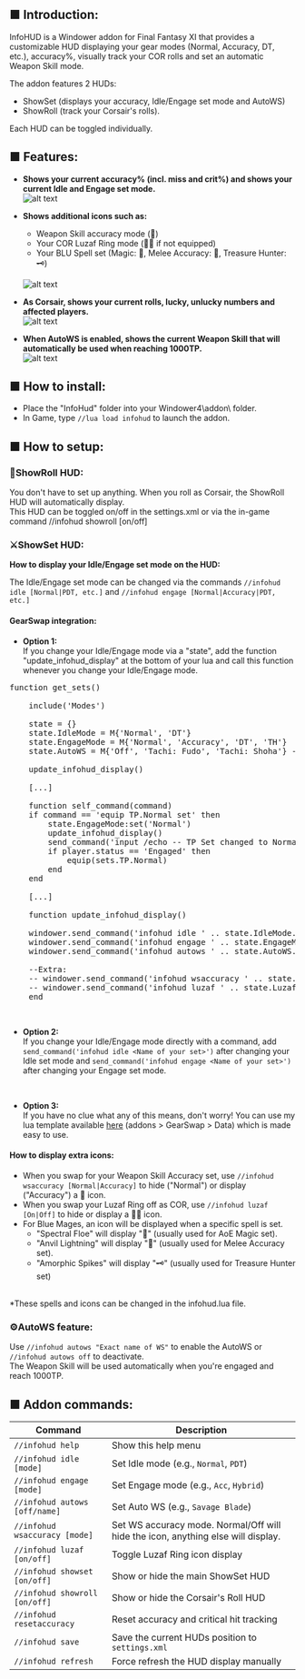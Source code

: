 ## ■ Introduction:

InfoHUD is a Windower addon for Final Fantasy XI that provides a customizable HUD displaying your gear modes (Normal, Accuracy, DT, etc.), accuracy%, visually track your COR rolls and set an automatic Weapon Skill mode.

The addon features 2 HUDs:
- ShowSet (displays your accuracy, Idle/Engage set mode and AutoWS)
- ShowRoll (track your Corsair's rolls).

Each HUD can be toggled individually.

## ■ Features:

- **Shows your current accuracy% (incl. miss and crit%) and shows your current Idle and Engage set mode.**
<br>![alt text](https://i.imgur.com/E2fxKq4.png)

- **Shows additional icons such as:**
    <ul>
    <li>Weapon Skill accuracy mode (🧿)</li>
    <li>Your COR Luzaf Ring mode (💍❌ if not equipped)</li>
    <li>Your BLU Spell set (Magic: 🔮, Melee Accuracy: 🧿, Treasure Hunter: 🗝️)</li>
    </ul>
    
  ![alt text](https://i.imgur.com/mymwaGZ.png)


- **As Corsair, shows your current rolls, lucky, unlucky numbers and affected players.**
  <br>![alt text](https://i.imgur.com/2AnAv1T.png)

- **When AutoWS is enabled, shows the current Weapon Skill that will automatically be used when reaching 1000TP.**
  <br>![alt text](https://i.imgur.com/2PkYMRD.png)

## ■ How to install:

- Place the "InfoHud" folder into your Windower4\addon\ folder.
- In Game, type `//lua load infohud` to launch the addon.

## ■ How to setup:

### **🎲ShowRoll HUD:**

You don't have to set up anything. When you roll as Corsair, the ShowRoll HUD will automatically display.
<br>This HUD can be toggled on/off in the settings.xml or via the in-game command //infohud showroll [on/off]

### **⚔️ShowSet HUD:**

**How to display your Idle/Engage set mode on the HUD:**

The Idle/Engage set mode can be changed via the commands `//infohud idle [Normal|PDT, etc.]` and `//infohud engage [Normal|Accuracy|PDT, etc.]`


#### **GearSwap integration:**

- **Option 1:**
  <br>If you change your Idle/Engage mode via a "state", add the function "update_infohud_display" at the bottom of your lua and call this function whenever you change your Idle/Engage mode.

<pre>function get_sets()
    
    include('Modes')

    state = {}
    state.IdleMode = M{'Normal', 'DT'}
    state.EngageMode = M{'Normal', 'Accuracy', 'DT', 'TH'}
    state.AutoWS = M{'Off', 'Tachi: Fudo', 'Tachi: Shoha'} -- Change the Weapon Skills you want to spam automatically when you reach 1000 TP.

    update_infohud_display()

    [...]
    
    function self_command(command)
    if command == 'equip TP.Normal set' then
        state.EngageMode:set('Normal')
        update_infohud_display()
        send_command('input /echo -- TP Set changed to Normal.')
        if player.status == 'Engaged' then
            equip(sets.TP.Normal)
        end
    end
    
    [...]
    
    function update_infohud_display()
    
    windower.send_command('infohud idle ' .. state.IdleMode.value)
    windower.send_command('infohud engage ' .. state.EngageMode.value)
    windower.send_command('infohud autows ' .. state.AutoWS.value)
    
    --Extra:
    -- windower.send_command('infohud wsaccuracy ' .. state.WSAccuracyMode.value)
    -- windower.send_command('infohud luzaf ' .. state.LuzafRing.value)
    end</pre>

<br>

- **Option 2:**
<br>If you change your Idle/Engage mode directly with a command, add `send_command('infohud idle <Name of your set>')` after changing your Idle set mode and `send_command('infohud engage <Name of your set>')` after changing your Engage set mode.

<br>

- **Option 3:**
<br>If you have no clue what any of this means, don't worry! You can use my lua template available [here](https://github.com/Noduko/FFXI-Dream-UI) (addons > GearSwap > Data) which is made easy to use.

#### **How to display extra icons:**

- When you swap for your Weapon Skill Accuracy set, use `//infohud wsaccuracy [Normal|Accuracy]` to hide ("Normal") or display ("Accuracy") a 🧿 icon.
- When you swap your Luzaf Ring off as COR, use `//infohud luzaf [On|Off]` to hide or display a 💍❌ icon.
- For Blue Mages, an icon will be displayed when a specific spell is set.
    - "Spectral Floe" will display "🔮" (usually used for AoE Magic set).
    - "Anvil Lightning" will display "🧿" (usually used for Melee Accuracy set).
    - "Amorphic Spikes" will display "🗝️" (usually used for Treasure Hunter set)

<br>*These spells and icons can be changed in the infohud.lua file.

### **⚙️AutoWS feature:**

Use `//infohud autows "Exact name of WS"` to enable the AutoWS or `//infohud autows off` to deactivate.
<br>The Weapon Skill will be used automatically when you're engaged and reach 1000TP.

## ■ Addon commands:

| Command                            | Description                                                                |
|------------------------------------|----------------------------------------------------------------------------|
| `//infohud help`                   | Show this help menu                                                        |
| `//infohud idle [mode]`            | Set Idle mode (e.g., `Normal`, `PDT`)                                      |
| `//infohud engage [mode]`          | Set Engage mode (e.g., `Acc`, `Hybrid`)                                    |
| `//infohud autows [off/name]`      | Set Auto WS (e.g., `Savage Blade`)                                         |
| `//infohud wsaccuracy [mode]`      | Set WS accuracy mode. Normal/Off will hide the icon, anything else will display.|                |
| `//infohud luzaf [on/off]`         | Toggle Luzaf Ring icon display                                             |
| `//infohud showset [on/off]`       | Show or hide the main ShowSet HUD                                          |
| `//infohud showroll [on/off]`      | Show or hide the Corsair's Roll HUD                                          |
| `//infohud resetaccuracy`          | Reset accuracy and critical hit tracking                                   |
| `//infohud save`                   | Save the current HUDs position to `settings.xml`                           |
| `//infohud refresh`                | Force refresh the HUD display manually                                     |
